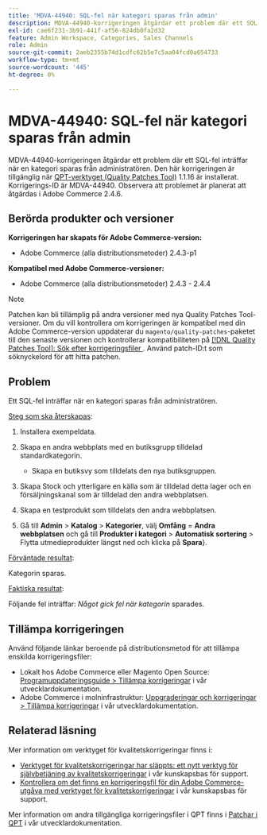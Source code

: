 ```yaml
---
title: 'MDVA-44940: SQL-fel när kategori sparas från admin'
description: MDVA-44940-korrigeringen åtgärdar ett problem där ett SQL-fel inträffar när en kategori sparas från administratören. Den här korrigeringen är tillgänglig när [QPT-verktyget (Quality Patches Tool)](/help/announcements/adobe-commerce-announcements/magento-quality-patches-released-new-tool-to-self-serve-quality-patches.md) 1.1.16 är installerat. Korrigerings-ID är MDVA-44940. Observera att problemet är planerat att åtgärdas i Adobe Commerce 2.4.6.
exl-id: cae6f231-3b91-441f-af56-824db0fa2d32
feature: Admin Workspace, Categories, Sales Channels
role: Admin
source-git-commit: 2aeb2355b74d1cdfc62b5e7c5aa04fcd0a654733
workflow-type: tm+mt
source-wordcount: '445'
ht-degree: 0%

---
```


# MDVA-44940: SQL-fel när kategori sparas från admin

MDVA-44940-korrigeringen åtgärdar ett problem där ett SQL-fel inträffar när en kategori sparas från administratören. Den här korrigeringen är tillgänglig när [QPT-verktyget (Quality Patches Tool)](/help/announcements/adobe-commerce-announcements/magento-quality-patches-released-new-tool-to-self-serve-quality-patches.md) 1.1.16 är installerat. Korrigerings-ID är MDVA-44940. Observera att problemet är planerat att åtgärdas i Adobe Commerce 2.4.6.

## Berörda produkter och versioner

**Korrigeringen har skapats för Adobe Commerce-version:**

* Adobe Commerce (alla distributionsmetoder) 2.4.3-p1

**Kompatibel med Adobe Commerce-versioner:**

* Adobe Commerce (alla distributionsmetoder) 2.4.3 - 2.4.4

>[!NOTE]
>
>Patchen kan bli tillämplig på andra versioner med nya Quality Patches Tool-versioner. Om du vill kontrollera om korrigeringen är kompatibel med din Adobe Commerce-version uppdaterar du `magento/quality-patches`-paketet till den senaste versionen och kontrollerar kompatibiliteten på [[!DNL Quality Patches Tool]: Sök efter korrigeringsfiler ](https://experienceleague.adobe.com/tools/commerce-quality-patches/index.html). Använd patch-ID:t som söknyckelord för att hitta patchen.

## Problem

Ett SQL-fel inträffar när en kategori sparas från administratören.

<u>Steg som ska återskapas</u>:

1. Installera exempeldata.
1. Skapa en andra webbplats med en butiksgrupp tilldelad standardkategorin.

   * Skapa en butiksvy som tilldelats den nya butiksgruppen.

1. Skapa Stock och ytterligare en källa som är tilldelad detta lager och en försäljningskanal som är tilldelad den andra webbplatsen.
1. Skapa en testprodukt som tilldelats den andra webbplatsen.
1. Gå till **Admin** > **Katalog** > **Kategorier**, välj **Omfång** = **Andra webbplatsen** och gå till **Produkter i kategori** > **Automatisk sortering** > Flytta utmedieprodukter längst ned och klicka på **Spara**}.

<u>Förväntade resultat</u>:

Kategorin sparas.

<u>Faktiska resultat</u>:

Följande fel inträffar: *Något gick fel när kategorin* sparades.

## Tillämpa korrigeringen

Använd följande länkar beroende på distributionsmetod för att tillämpa enskilda korrigeringsfiler:

* Lokalt hos Adobe Commerce eller Magento Open Source: [Programuppdateringsguide > Tillämpa korrigeringar](https://experienceleague.adobe.com/en/docs/commerce-operations/tools/quality-patches-tool/usage) i vår utvecklardokumentation.
* Adobe Commerce i molninfrastruktur: [Uppgraderingar och korrigeringar > Tillämpa korrigeringar](https://experienceleague.adobe.com/en/docs/commerce-cloud-service/user-guide/develop/upgrade/apply-patches) i vår utvecklardokumentation.

## Relaterad läsning

Mer information om verktyget för kvalitetskorrigeringar finns i:

* [Verktyget för kvalitetskorrigeringar har släppts: ett nytt verktyg för självbetjäning av kvalitetskorrigeringar](/help/announcements/adobe-commerce-announcements/magento-quality-patches-released-new-tool-to-self-serve-quality-patches.md) i vår kunskapsbas för support.
* [Kontrollera om det finns en korrigeringsfil för din Adobe Commerce-utgåva med verktyget för kvalitetskorrigeringar](/help/support-tools/patches-available-in-qpt-tool/check-patch-for-magento-issue-with-magento-quality-patches.md) i vår kunskapsbas för support.

Mer information om andra tillgängliga korrigeringsfiler i QPT finns i [Patchar i QPT](https://experienceleague.adobe.com/tools/commerce-quality-patches/index.html) i vår utvecklardokumentation.

